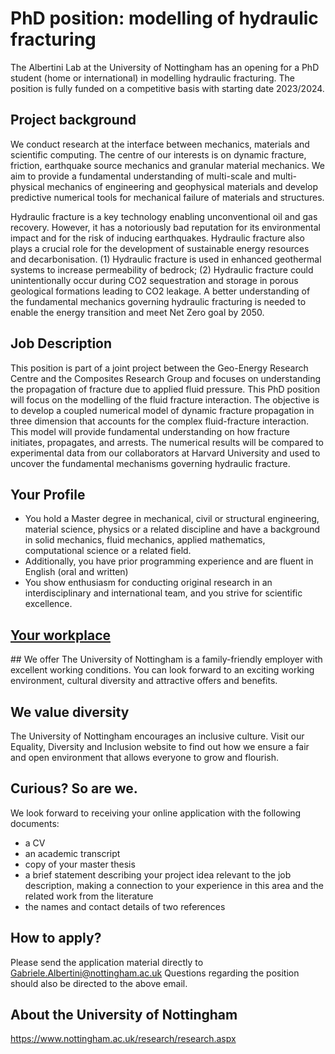 # PhD position: modelling of hydraulic fracturing
The Albertini Lab at the University of Nottingham has an opening for a PhD student (home or international) in modelling hydraulic fracturing. The position is fully funded on a competitive basis with starting date 2023/2024.

## Project background
We conduct research at the interface between mechanics, materials and scientific computing. The centre of our interests is on dynamic fracture, friction, earthquake source mechanics and granular material mechanics. We aim to provide a fundamental understanding of multi-scale and multi-physical mechanics of engineering and geophysical materials and develop predictive numerical tools for mechanical failure of materials and structures.

Hydraulic fracture is a key technology enabling unconventional oil and gas recovery. However, it has a notoriously bad reputation for its environmental impact and for the risk of inducing earthquakes. Hydraulic fracture also plays a crucial role for the development of sustainable energy resources and decarbonisation. (1) Hydraulic fracture is used in enhanced geothermal systems to increase permeability of bedrock; (2) Hydraulic fracture could unintentionally occur during CO2 sequestration and storage in porous geological formations leading to CO2 leakage. A better understanding of the fundamental mechanics governing hydraulic fracturing is needed to enable the energy transition and meet Net Zero goal by 2050.

## Job Description
This position is part of a joint project between the Geo-Energy Research Centre and the Composites Research Group and focuses on understanding the propagation of fracture due to applied fluid pressure. This PhD position will focus on the modelling of the fluid fracture interaction. The objective is to develop a coupled numerical model of dynamic fracture propagation in three dimension that accounts for the complex fluid-fracture interaction. This model will provide fundamental understanding on how fracture initiates, propagates, and arrests. The numerical results will be compared to experimental data from our collaborators at Harvard University and used to uncover the fundamental mechanisms governing hydraulic fracture.

## Your Profile
-	You hold a Master degree in mechanical, civil or structural engineering, material science, physics or a related discipline and have a background in solid mechanics, fluid mechanics, applied mathematics, computational science or a related field.
-	Additionally, you have prior programming experience and are fluent in English (oral and written)
-	You show enthusiasm for conducting original research in an interdisciplinary and international team, and you strive for scientific excellence.

## [Your workplace](https://goo.gl/maps/SJiWHPYRP1f35gJ46)


## We offer
The University of Nottingham is a family-friendly employer with excellent working conditions. You can look forward to an exciting working environment, cultural diversity and attractive offers and benefits.

## We value diversity
The University of Nottingham encourages an inclusive culture. Visit our Equality, Diversity and Inclusion website to find out how we ensure a fair and open environment that allows everyone to grow and flourish.

## Curious? So are we.
We look forward to receiving your online application with the following documents:
-	a CV
-	an academic transcript
-	copy of your master thesis
-	a brief statement describing your project idea relevant to the job description, making a connection to your experience in this area and the related work from the literature
-	the names and contact details of two references

## How to apply?
Please send the application material directly to Gabriele.Albertini@nottingham.ac.uk
Questions regarding the position should also be directed to the above email.

## About the University of Nottingham
https://www.nottingham.ac.uk/research/research.aspx

